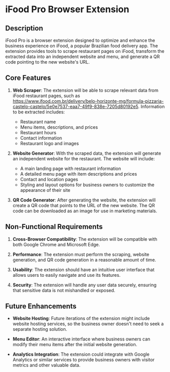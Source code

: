 # iFood Pro Browser Extension

## Description

iFood Pro is a browser extension designed to optimize and enhance the business experience on iFood, a popular Brazilian food delivery app. The extension provides tools to scrape restaurant pages on iFood, transform the extracted data into an independent website and menu, and generate a QR code pointing to the new website's URL.

## Core Features

1. **Web Scraper**: The extension will be able to scrape relevant data from iFood restaurant pages, such as https://www.ifood.com.br/delivery/belo-horizonte-mg/formula-pizzaria-castelo-castelo/5e0e7537-eaa7-49f9-838e-7205d80192e5. Information to be extracted includes:

    - Restaurant name
    - Menu items, descriptions, and prices
    - Restaurant hours
    - Contact information
    - Restaurant logo and images
    
2. **Website Generator**: With the scraped data, the extension will generate an independent website for the restaurant. The website will include:

    - A main landing page with restaurant information
    - A detailed menu page with item descriptions and prices
    - Contact and location pages
    - Styling and layout options for business owners to customize the appearance of their site

3. **QR Code Generator**: After generating the website, the extension will create a QR code that points to the URL of the new website. The QR code can be downloaded as an image for use in marketing materials.

## Non-Functional Requirements

1. **Cross-Browser Compatibility**: The extension will be compatible with both Google Chrome and Microsoft Edge.

2. **Performance**: The extension must perform the scraping, website generation, and QR code generation in a reasonable amount of time.

3. **Usability**: The extension should have an intuitive user interface that allows users to easily navigate and use its features.

4. **Security**: The extension will handle any user data securely, ensuring that sensitive data is not mishandled or exposed.

## Future Enhancements

- **Website Hosting**: Future iterations of the extension might include website hosting services, so the business owner doesn't need to seek a separate hosting solution.

- **Menu Editor**: An interactive interface where business owners can modify their menu items after the initial website generation.

- **Analytics Integration**: The extension could integrate with Google Analytics or similar services to provide business owners with visitor metrics and other valuable data.

